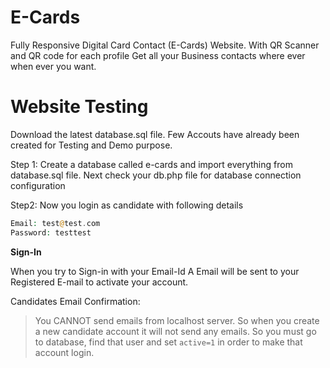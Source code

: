 # E-Cards

Fully Responsive Digital Card Contact (E-Cards) Website. With QR Scanner and QR code for each profile Get all your Business contacts where ever when ever you want.

# Website Testing

Download the latest database.sql file.
Few Accouts have already been created for Testing and Demo purpose.

Step 1: Create a database called e-cards and import everything from database.sql file. Next check your db.php file for database connection configuration

Step2: Now you login as candidate with following details
```php
Email: test@test.com
Password: testtest
```
**Sign-In**

When you try to Sign-in with your Email-Id A Email will be sent to your Registered E-mail to activate your account.

Candidates Email Confirmation:
>You CANNOT send emails from localhost server. So when you create a new candidate account it will not send any emails. So you must go to database, find that user and set ```active=1``` in order to make that account login. 

